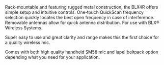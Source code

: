 Rack-mountable and featuring rugged metal construction, the BLX4R offers simple setup and intuitive controls. One-touch QuickScan frequency selection quickly locates the best open frequency in case of interference. Removable antennas allow for quick antenna distribution. For use with BLX® Wireless Systems.

Super easy to use and great clarity and range makes this the first choice for a quality wireless mic.

Comes with both high quality handheld SM58 mic and lapel beltpack option depending what you need for your application. 
